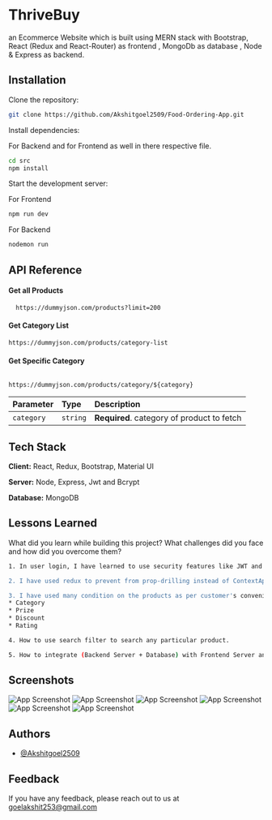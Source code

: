 # ThriveBuy

 an Ecommerce Website which is built using MERN stack with Bootstrap, React (Redux and React-Router) as frontend , MongoDb as database , Node & Express as backend. 



## Installation

Clone the repository:

```bash
git clone https://github.com/Akshitgoel2509/Food-Ordering-App.git
```

Install dependencies:

For Backend and for Frontend as well in there respective file.

```bash
cd src
npm install
```
Start the development server:

For Frontend

```bash
npm run dev
```

For Backend

```bash
nodemon run
```
    
## API Reference

#### Get all Products

```http
  https://dummyjson.com/products?limit=200
```

#### Get Category List

```http
https://dummyjson.com/products/category-list
```


#### Get Specific Category
```http

https://dummyjson.com/products/category/${category}
```
| Parameter | Type     | Description                                |
| :-------- | :------- | :------------------------------------------|
| `category`| `string` | **Required**. category of product to fetch |

## Tech Stack

**Client:** React, Redux, Bootstrap, Material UI

**Server:** Node, Express, Jwt and Bcrypt

**Database:** MongoDB


## Lessons Learned

What did you learn while building this project? What challenges did you face and how did you overcome them?

```bash
1. In user login, I have learned to use security features like JWT and BCrypt to protect user's password .

2. I have used redux to prevent from prop-drilling instead of ContextApi .

3. I have used many condition on the products as per customer's convenience like on the basis of:-
* Category 
* Prize
* Discount
* Rating

4. How to use search filter to search any particular product.

5. How to integrate (Backend Server + Database) with Frontend Server and use middlewares .


```
## Screenshots

![App Screenshot](https://i.imgur.com/sA9JNEn.jpeg)
![App Screenshot](https://i.imgur.com/Nxt06tw.png)
![App Screenshot](https://i.imgur.com/llxvE9p.png)
![App Screenshot](https://i.imgur.com/KdhdpPX.png)
![App Screenshot](https://i.imgur.com/x5zfJ0p.png)
![App Screenshot](https://i.imgur.com/TDRONZE.png)



## Authors

- [@Akshitgoel2509](https://www.github.com/@Akshitgoel2509)

## Feedback

If you have any feedback, please reach out to us at goelakshit253@gmail.com
